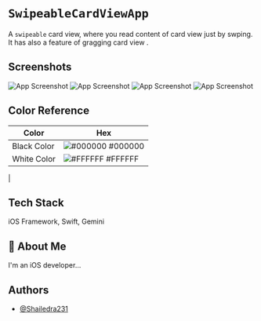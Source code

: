 
# `SwipeableCardViewApp`

A `swipeable` card view, where you read content of card view just by swping. It has also a feature of gragging card view .


## Screenshots

![App Screenshot](https://via.placeholder.com/468x300?text=App+Screenshot+Here)
![App Screenshot](https://via.placeholder.com/468x300?text=App+Screenshot+Here)
![App Screenshot](https://via.placeholder.com/468x300?text=App+Screenshot+Here)
![App Screenshot](https://via.placeholder.com/468x300?text=App+Screenshot+Here)


## Color Reference

| Color             | Hex                                                                |
| ----------------- | ------------------------------------------------------------------ |
| Black Color | ![#000000](https://via.placeholder.com/10/0a192f?text=+) #000000 |
| White Color | ![#FFFFFF](https://via.placeholder.com/10/f8f8f8?text=+) #FFFFFF
 |

## Tech Stack

 iOS Framework, Swift, Gemini




## 🚀 About Me
I'm an iOS developer...


## Authors

- [@Shailedra231](https://github.com/Shailendra231)

